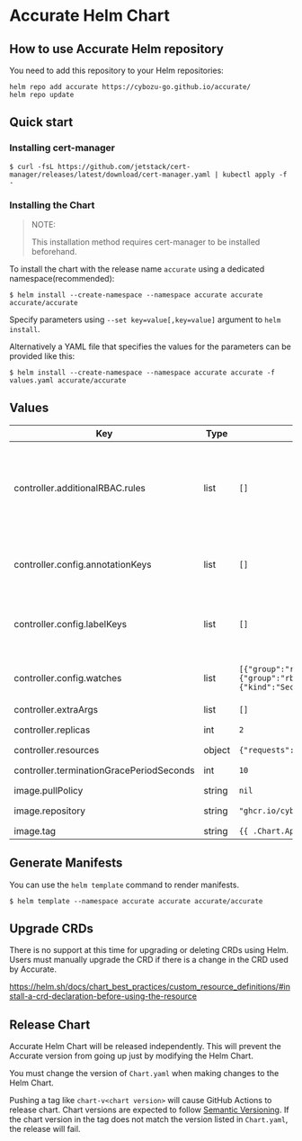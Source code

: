 # Accurate Helm Chart

## How to use Accurate Helm repository

You need to add this repository to your Helm repositories:

```console
helm repo add accurate https://cybozu-go.github.io/accurate/
helm repo update
```

## Quick start

### Installing cert-manager

```console
$ curl -fsL https://github.com/jetstack/cert-manager/releases/latest/download/cert-manager.yaml | kubectl apply -f -
```

### Installing the Chart

> NOTE:
>
> This installation method requires cert-manager to be installed beforehand.

To install the chart with the release name `accurate` using a dedicated namespace(recommended):

```console
$ helm install --create-namespace --namespace accurate accurate accurate/accurate
```

Specify parameters using `--set key=value[,key=value]` argument to `helm install`.

Alternatively a YAML file that specifies the values for the parameters can be provided like this:

```console
$ helm install --create-namespace --namespace accurate accurate -f values.yaml accurate/accurate
```

## Values

| Key | Type | Default | Description |
|-----|------|---------|-------------|
| controller.additionalRBAC.rules | list | `[]` | Specify the RBAC rules to be added to the controller. ClusterRole and ClusterRoleBinding are created with the names `{{ release name }}-additional-resources`. The rules defined here will be used for the ClusterRole rules. |
| controller.config.annotationKeys | list | `[]` | Annotations to be propagated to sub-namespaces. It is also possible to specify a glob pattern that can be interpreted by Go's "path.Match" func. |
| controller.config.labelKeys | list | `[]` | Labels to be propagated to sub-namespaces. It is also possible to specify a glob pattern that can be interpreted by Go's "path.Match" func. |
| controller.config.watches | list | `[{"group":"rbac.authorization.k8s.io","kind":"Role","version":"v1"},{"group":"rbac.authorization.k8s.io","kind":"RoleBinding","version":"v1"},{"kind":"Secret","version":"v1"}]` | List of GVK for namespace-scoped resources that can be propagated. Any namespace-scoped resource is allowed. |
| controller.extraArgs | list | `[]` | Optional additional arguments. |
| controller.replicas | int | `2` | Specify the number of replicas of the controller Pod. |
| controller.resources | object | `{"requests":{"cpu":"100m","memory":"20Mi"}}` | Specify resources. |
| controller.terminationGracePeriodSeconds | int | `10` | Specify terminationGracePeriodSeconds. |
| image.pullPolicy | string | `nil` | Accurate image pullPolicy. |
| image.repository | string | `"ghcr.io/cybozu-go/accurate"` | Accurate image repository to use. |
| image.tag | string | `{{ .Chart.AppVersion }}` | Accurate image tag to use. |

## Generate Manifests

You can use the `helm template` command to render manifests.

```console
$ helm template --namespace accurate accurate accurate/accurate
```

## Upgrade CRDs

There is no support at this time for upgrading or deleting CRDs using Helm.
Users must manually upgrade the CRD if there is a change in the CRD used by Accurate.

https://helm.sh/docs/chart_best_practices/custom_resource_definitions/#install-a-crd-declaration-before-using-the-resource

## Release Chart

Accurate Helm Chart will be released independently.
This will prevent the Accurate version from going up just by modifying the Helm Chart.

You must change the version of `Chart.yaml` when making changes to the Helm Chart.

Pushing a tag like `chart-v<chart version>` will cause GitHub Actions to release chart.
Chart versions are expected to follow [Semantic Versioning](https://semver.org/).
If the chart version in the tag does not match the version listed in `Chart.yaml`, the release will fail.
